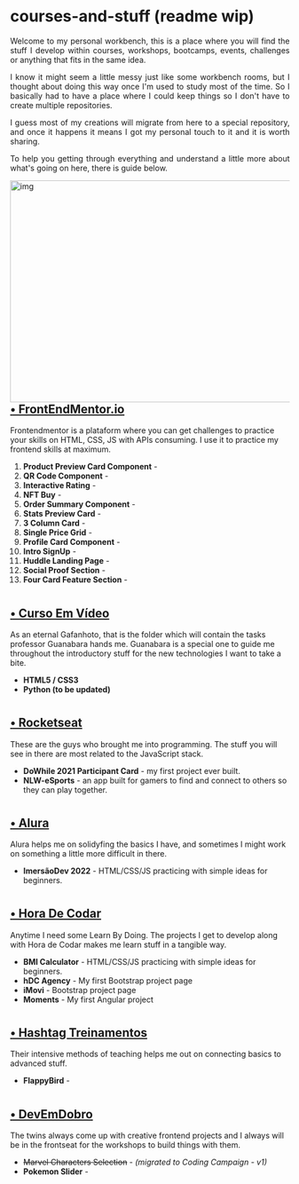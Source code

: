 # courses-and-stuff (readme wip)

<p align="justify">Welcome to my personal workbench, this is a place where you will find the stuff I develop within courses, workshops, bootcamps, events, challenges or anything that fits in the same idea.</p>

<p align="justify">I know it might seem a little messy just like some workbench rooms, but I thought about doing this way once I'm used to study most of the time. So I basically had to have a place where I could keep things so I don't have to create multiple repositories.</p>

<p align="justify">I guess most of my creations will migrate from here to a special repository, and once it happens it means I got my personal touch to it and it is worth sharing.</p>

<p align="justify">To help you getting through everything and understand a little more about what's going on here, there is guide below.</p>


<img align="right" alt="img" src="https://i.pinimg.com/originals/75/3c/a1/753ca1a2a59e1341289c78b20c50d4bf.jpg" width="1000px" height="400px" />


# <h2><a href="https://github.com/maztt/courses-and-stuff/tree/main/frontend-mentor">• FrontEndMentor.io</a></h2>
Frontendmentor is a plataform where you can get challenges to practice your skills on HTML, CSS, JS with APIs consuming. I use it to practice my frontend skills at maximum.

<ol>
  <li> <b>Product Preview Card Component</b> - 
<li> <b>QR Code Component</b> - 
<li> <b>Interactive Rating</b> - 
<li> <b>NFT Buy</b> - 
<li> <b>Order Summary Component</b> - 
<li> <b>Stats Preview Card</b> - 
<li> <b>3 Column Card</b> - 
<li> <b>Single Price Grid</b> - 
<li> <b>Profile Card Component</b> - 
<li> <b>Intro SignUp</b> -
<li> <b>Huddle Landing Page</b> -
<li> <b>Social Proof Section</b> - 
<li> <b>Four Card Feature Section</b> -
</ol>


# <h2><a href="https://github.com/maztt/courses-and-stuff/tree/main/curso-em-video">• Curso Em Vídeo</a></h2>
As an eternal Gafanhoto, that is the folder which will contain the tasks professor Guanabara hands me. Guanabara is a special one to guide me throughout the introductory stuff for the new technologies I want to take a bite.<br>

<ul>
<li> <b>HTML5 / CSS3</b>
<li> <b>Python (to be updated)</b>
</ul>

# <h2><a href="https://github.com/maztt/courses-and-stuff/tree/main/rocketseat">• Rocketseat</a></h2>
These are the guys who brought me into programming. The stuff you will see in there are most related to the JavaScript stack.

<ul>
<li> <b>DoWhile 2021 Participant Card</b> - my first project ever built.
<li> <b>NLW-eSports</b> - an app built for gamers to find and connect to others so they can play together.
</ul>

# <h2><a href="https://github.com/maztt/courses-and-stuff/tree/main/alura">• Alura</a></h2>
Alura helps me on solidyfing the basics I have, and sometimes I might work on something a little more difficult in there.

<ul>
<li> <b>ImersãoDev 2022</b> - HTML/CSS/JS practicing with simple ideas for beginners.
</ul>

# <h2><a href="https://github.com/maztt/courses-and-stuff/tree/main/hora-de-codar">• Hora De Codar</a></h2>
Anytime I need some Learn By Doing. The projects I get to develop along with Hora de Codar makes me learn stuff in a tangible way.
<ul>
<li> <b>BMI Calculator</b> - HTML/CSS/JS practicing with simple ideas for beginners.
<li> <b>hDC Agency</b> - My first Bootstrap project page
<li> <b>iMovi</b> - Bootstrap project page
<li> <b>Moments</b> - My first Angular project
</ul>

# <h2><a href="https://github.com/maztt/courses-and-stuff/tree/main/hashtag-treinamentos">• Hashtag Treinamentos</a></h2>
Their intensive methods of teaching helps me out on connecting basics to advanced stuff.

<ul>
<li> <b>FlappyBird</b> - 
</ul>

# <h2><a href="https://github.com/maztt/courses-and-stuff/tree/main/dev-em-dobro">• DevEmDobro</a></h2>
The twins always come up with creative frontend projects and I always will be in the frontseat for the workshops to build things with them.

<ul>
  <li> <del>Marvel Characters Selection</del> - <em>(migrated to Coding Campaign - v1)</em>
<li> <b>Pokemon Slider</b> - 
</ul>

